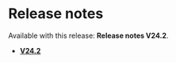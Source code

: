 # Release notes

Available with this release: **Release notes V24.2**.

-   **[V24.2](../../../UDA/add_api/release_notes/V24.2.md)**  



